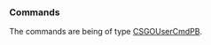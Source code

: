 ### Commands
The commands are being of type [CSGOUserCmdPB](https://github.com/swiftly-solution/swiftly/blob/master/protobufs/cs2/cs_usercmd.proto#L32-L42).
